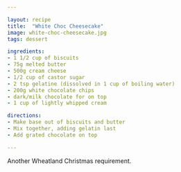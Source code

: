 ```yaml
---

layout: recipe
title:  "White Choc Cheesecake"
image: white-choc-cheesecake.jpg
tags: dessert

ingredients:
- 1 1/2 cup of biscuits
- 75g melted butter
- 500g cream cheese
- 1/2 cup of castor sugar
- 2 tsp gelatine (dissolved in 1 cup of boiling water)
- 200g white chocolate chips
- dark/milk chocolate for on top
- 1 cup of lightly whipped cream

directions:
- Make base out of biscuits and butter
- Mix together, adding gelatin last
- Add grated chocolate on top

---
```


Another Wheatland Christmas requirement.
